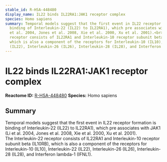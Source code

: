```yaml
---
stable_id: R-HSA-448480
display_name: IL22 binds IL22RA1:JAK1 receptor complex
species: Homo sapiens
summary: Temporal models suggest that the first event in IL22 receptor formation is
  binding of Interleukin-22 (IL22) to IL22RA1), which pre associates with JAK1 (Li
  et al. 2004, Jones et al. 2008, Xie et al. 2000, Xu et al. 2001).<br>The Interleukin-22
  receptor consists of IL22RA1 and Interleukin-10 receptor subunit beta (IL10RB),
  which is also a component of the receptors for Interleukin-10 (IL10), Interleukin-22
  (IL22), Interleukin-26 (IL26), Interleukin-28 (IL28), and Interferon lambda-1 (IFNL1).
---
```


# IL22 binds IL22RA1:JAK1 receptor complex
**Reactome ID:** [R-HSA-448480](https://reactome.org/content/detail/R-HSA-448480)
**Species:** Homo sapiens

## Summary

Temporal models suggest that the first event in IL22 receptor formation is binding of Interleukin-22 (IL22) to IL22RA1), which pre associates with JAK1 (Li et al. 2004, Jones et al. 2008, Xie et al. 2000, Xu et al. 2001).<br>The Interleukin-22 receptor consists of IL22RA1 and Interleukin-10 receptor subunit beta (IL10RB), which is also a component of the receptors for Interleukin-10 (IL10), Interleukin-22 (IL22), Interleukin-26 (IL26), Interleukin-28 (IL28), and Interferon lambda-1 (IFNL1).
